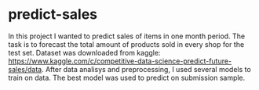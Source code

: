# predict-sales

In this project I wanted to predict sales of items in one month period. The task is to forecast the total amount of products sold in every shop for the test set. Dataset was downloaded from kaggle: https://www.kaggle.com/c/competitive-data-science-predict-future-sales/data. After data analisys and preprocessing, I used several models to train on data. The best model was used to predict on submission sample.
